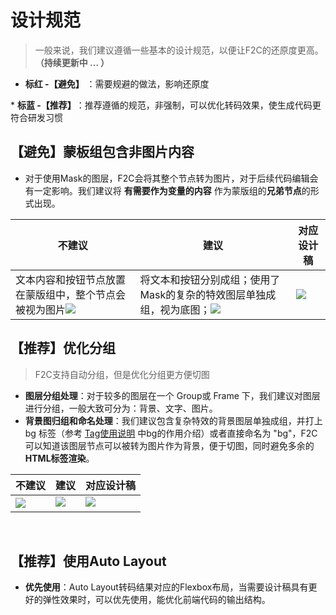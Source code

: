 # 设计规范
> 一般来说，我们建议遵循一些基本的设计规范，以便让F2C的还原度更高。**（持续更新中 ... ）**

* ​**标红 -【避免】** ​：需要规避的做法，影响还原度

​* **标蓝 -【推荐】** ​：推荐遵循的规范，非强制，可以优化转码效果，使生成代码更符合研发习惯




## **【避免】蒙板组包含非图片内容**

* 对于使用<span data-morpho-text="Mask">Mask</span>的图层，<span data-morpho-text="F2C">F2C</span>会将其整个节点转为图片，对于后续代码编辑会有一定影响。我们建议将 **有需要作为变量的内容** 作为蒙版组的**兄弟节点**的形式出现。

| **不建议**                                                                                                                                                                                         | **建议**                                                                                                                                                                                                       | **对应设计稿**                                                                                                                             |
| ----------------------------------------------------------------------------------------------------------------------------------------------------------------------------------------------------- | ----------------------------------------------------------------------------------------------------------------------------------------------------------------------------------------------------------------- | --------------------------------------------------------------------------------------------------------------------------------------------- |
| 文本内容和按钮节点放置在蒙版组中，整个节点会被视为图片﻿![](https://rte.weiyun.baidu.com/wiki/attach/image/api/imageDownloadAddress?attachId=953e6470d8f045d780b1cb0c2f959a05&docGuid=RKfo1XzSl_OY9X) | 将文本和按钮分别成组；使用了Mask的复杂的特效图层单独成组，视为底图；![](https://rte.weiyun.baidu.com/wiki/attach/image/api/imageDownloadAddress?attachId=7d91ae94b61e49dd8e40093c4ffbfcdb&docGuid=RKfo1XzSl_OY9X) | ![](https://rte.weiyun.baidu.com/wiki/attach/image/api/imageDownloadAddress?attachId=796d3693d3f14e05be18fb15df65f265&docGuid=RKfo1XzSl_OY9X) |



## **【推荐】优化分组**

> F2C支持自动分组，但是优化分组更方便切图

* ​**图层分组处理**​：对于较多的图层在一个 <span data-morpho-text="Group">Group</span>或 <span data-morpho-text="Frame">Frame</span> 下，我们建议对图层进行分组，一般大致可分为：背景、文字、图片。
* ​**背景图归组和命名处理**​：我们建议包含复杂特效的背景图层单独成组，并打上 <span data-morpho-text="bg">bg</span> 标签（参考 [Tag使用说明](https://ku.baidu-int.com/knowledge/HFVrC7hq1Q/pKzJfZczuc/TfJeM3b51S/ZhyUEbOEJPVSp-) 中<span data-morpho-text="bg">bg</span>的作用介绍）或者直接命名为 "bg"，F2C可以知道该图层节点可以被转为图片作为背景，便于切图，同时避免多余的​**HTML标签渲染**​。

| **不建议**                                                                                                                                 | **建议**                                                                                                                                     | **对应设计稿**                                                                                                                               |
| --------------------------------------------------------------------------------------------------------------------------------------------- | ----------------------------------------------------------------------------------------------------------------------------------------------- | ----------------------------------------------------------------------------------------------------------------------------------------------- |
| ![](https://rte.weiyun.baidu.com/wiki/attach/image/api/imageDownloadAddress?attachId=64655578b16d40c4b2bc02a441e71b6e&docGuid=RKfo1XzSl_OY9X) | ![](https://rte.weiyun.baidu.com/wiki/attach/image/api/imageDownloadAddress?attachId=18cb2ac6a2ee4e308ce15507fe7e8f80&docGuid=RKfo1XzSl_OY9X)﻿ | ![](https://rte.weiyun.baidu.com/wiki/attach/image/api/imageDownloadAddress?attachId=85d70d9f95f943459edf57e8240270d2&docGuid=QozMs_e5kZXAEy)﻿ |

﻿

## **【推荐】使用Auto Layout**

* ​**优先使用**​：<span data-morpho-text="Auto%20Layout">Auto Layout</span>转码结果对应的<span data-morpho-text="Flexbox">Flexbox</span>布局，当需要设计稿具有更好的弹性效果时，可以优先使用，能优化前端代码的输出结构。
